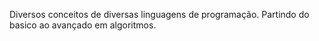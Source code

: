 Diversos conceitos de diversas linguagens de programação. Partindo do basico ao avançado em algoritmos.
